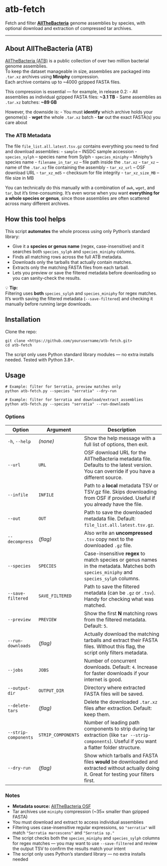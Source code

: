 # atb-fetch

Fetch and filter [**AllTheBacteria**](https://allthebacteria.org/)
genome assemblies by species, with optional download and extraction of
compressed tar archives.

------------------------------------------------------------------------

## About AllTheBacteria (ATB)

[AllTheBacteria (ATB)](https://osf.io/4yv85/) is a public collection of
over two million bacterial genome assemblies.\
To keep the dataset manageable in size, assemblies are packaged into
`.tar.xz` archives using **Miniphy** compression.\
Each archive contains up to \~4000 gzipped FASTA files.

This compression is essential — for example, in release 0.2: - All
assemblies as individual gzipped FASTA files: **\~3.1 TB** - Same
assemblies as `.tar.xz` batches: **\~89 GB**

However, the downside is: - You must **identify** which archive holds
your genome(s) - **wget** the whole `.tar.xz` batch - **tar** out the
exact FASTA(s) you care about

### The ATB Metadata

The file `file_list.all.latest.tsv.gz` contains everything you need to
find and download assemblies: - `sample` – INSDC sample accession -
`species_sylph` – species name from Sylph - `species_miniphy` –
Miniphy’s species name - `filename_in_tar_xz` – file path inside the
`.tar.xz` - `tar_xz` – name of the `.tar.xz` file containing the
assembly - `tar_xz_url` – OSF download URL - `tar_xz_md5` – checksum for
file integrity - `tar_xz_size_MB` – file size in MB

You can technically do this manually with a combination of `awk`,
`wget`, and `tar`, but it’s time-consuming. It’s even worse when you
want **everything for a whole species or genus**, since those assemblies
are often scattered across many different archives.

## How this tool helps

This script **automates** the whole process using only Python’s standard
library:

-   Give it a **species or genus name** (regex, case-insensitive) and it
    searches both `species_sylph` and `species_miniphy` columns.
-   Finds all matching rows across the full ATB metadata.
-   Downloads only the tarballs that actually contain matches.
-   Extracts only the matching FASTA files from each tarball.
-   Lets you preview or save the filtered metadata before downloading so
    you can sanity-check the results.

💡 **Tip:**\
Filtering uses **both** `species_sylph` and `species_miniphy` for regex
matches.\
It’s worth saving the filtered metadata (`--save-filtered`) and checking
it manually before running large downloads.

## Installation

Clone the repo:

```         
git clone <https://github.com/yourusername/atb-fetch.git> 
cd atb-fetch
```

The script only uses Python standard library modules — no extra installs
needed. Tested with Python 3.8+.

## Usage

```         
# Example: filter for Serratia, preview matches only
python atb-fetch.py --species "serratia" --dry-run

# Example: filter for Serratia and download/extract assemblies
python atb-fetch.py --species "serratia" --run-downloads
```

### Options

| Option               | Argument           | Description                                                                                                                                      |
|----------------------|--------------------|--------------------------------------------------------------------------------------------------------------------------------------------------|
| `-h`, `--help`       | *(none)*           | Show the help message with a full list of options, then exit.                                                                                    |
| `--url`              | `URL`              | OSF download URL for the AllTheBacteria metadata file. Defaults to the latest version. You can override if you have a different source.          |
| `--infile`           | `INFILE`           | Path to a **local** metadata TSV or TSV.gz file. Skips downloading from OSF if provided. Useful if you already have the file.                    |
| `--out`              | `OUT`              | Path to save the downloaded metadata file. Default: `file_list.all.latest.tsv.gz`.                                                               |
| `--decompress`       | *(flag)*           | Also write an **uncompressed** `.tsv` copy next to the downloaded `.gz` file.                                                                    |
| `--species`          | `SPECIES`          | Case-insensitive **regex** to match species or genus names in the metadata. Matches both `species_miniphy` and `species_sylph` columns.          |
| `--save-filtered`    | `SAVE_FILTERED`    | Path to save the filtered metadata (can be `.gz` or `.tsv`). Handy for checking what was matched.                                                |
| `--preview`          | `PREVIEW`          | Show the first **N** matching rows from the filtered metadata. Default: `5`.                                                                     |
| `--run-downloads`    | *(flag)*           | Actually download the matching tarballs and extract their FASTA files. Without this flag, the script only filters metadata.                      |
| `--jobs`             | `JOBS`             | Number of concurrent downloads. Default: `4`. Increase for faster downloads if your internet is good.                                            |
| `--output-dir`       | `OUTPUT_DIR`       | Directory where extracted FASTA files will be saved.                                                                                             |
| `--delete-tars`      | *(flag)*           | Delete the downloaded `.tar.xz` files after extraction. Default: keep them.                                                                      |
| `--strip-components` | `STRIP_COMPONENTS` | Number of leading path components to strip during tar extraction (like `tar --strip-components`). Useful if you want a flatter folder structure. |
| `--dry-run`          | *(flag)*           | Show which tarballs and FASTA files **would** be downloaded and extracted without actually doing it. Great for testing your filters first.       |

### Notes

-   **Metadata source:** [AllTheBacteria OSF](https://osf.io/4yv85/)
-   Tar archives use `miniphy` compression (\~35× smaller than gzipped
    FASTA)
-   You must download and extract to access individual assemblies
-   Filtering uses case-insensitive regular expressions, so `"serratia"`
    will match `"Serratia marcescens"` and `"Serratia sp."`
-   The script checks both the `species_miniphy` and `species_sylph`
    columns for regex matches — you may want to use `--save-filtered`
    and review the output TSV to confirm the results match your intent
-   The script only uses Python’s standard library — no extra installs
    needed
